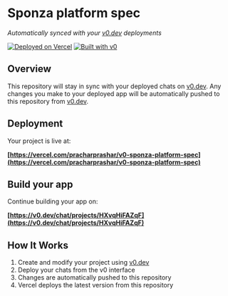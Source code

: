 # Sponza platform spec

*Automatically synced with your [v0.dev](https://v0.dev) deployments*

[![Deployed on Vercel](https://img.shields.io/badge/Deployed%20on-Vercel-black?style=for-the-badge&logo=vercel)](https://vercel.com/pracharprashar/v0-sponza-platform-spec)
[![Built with v0](https://img.shields.io/badge/Built%20with-v0.dev-black?style=for-the-badge)](https://v0.dev/chat/projects/HXvqHiFAZqF)

## Overview

This repository will stay in sync with your deployed chats on [v0.dev](https://v0.dev).
Any changes you make to your deployed app will be automatically pushed to this repository from [v0.dev](https://v0.dev).

## Deployment

Your project is live at:

**[https://vercel.com/pracharprashar/v0-sponza-platform-spec](https://vercel.com/pracharprashar/v0-sponza-platform-spec)**

## Build your app

Continue building your app on:

**[https://v0.dev/chat/projects/HXvqHiFAZqF](https://v0.dev/chat/projects/HXvqHiFAZqF)**

## How It Works

1. Create and modify your project using [v0.dev](https://v0.dev)
2. Deploy your chats from the v0 interface
3. Changes are automatically pushed to this repository
4. Vercel deploys the latest version from this repository